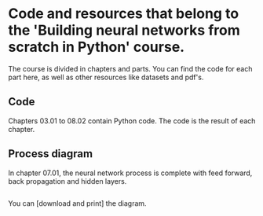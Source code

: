 # Code and resources that belong to the 'Building neural networks from scratch in Python' course.

The course is divided in chapters and parts. You can find the code for each part here, as well as other resources like datasets and pdf's.

## Code

Chapters 03.01 to 08.02 contain Python code. The code is the result of each chapter.

## Process diagram

In chapter 07.01, the neural network process is complete with feed forward, back propagation and hidden layers.

![]()

You can [download and print] the diagram.
